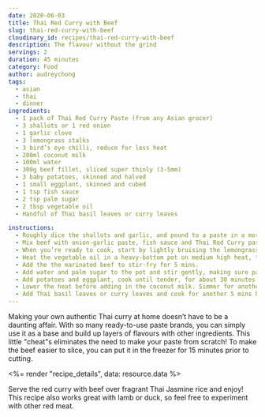 ```yaml
---
date: 2020-06-03
title: Thai Red Curry with Beef
slug: thai-red-curry-with-beef
cloudinary_id: recipes/thai-red-curry-with-beef
description: The flavour without the grind
servings: 2
duration: 45 minutes
category: Food
author: audreychong
tags:
  - asian
  - thai
  - dinner
ingredients:
  - 1 pack of Thai Red Curry Paste (from any Asian grocer)
  - 3 shallots or 1 red onion
  - 1 garlic clove
  - 3 lemongrass stalks
  - 3 bird’s eye chilli, reduce for less heat
  - 200ml coconut milk
  - 100ml water
  - 300g beef fillet, sliced super thinly (3-5mm)
  - 3 baby potatoes, skinned and halved
  - 1 small eggplant, skinned and cubed
  - 1 tsp fish sauce
  - 2 tsp palm sugar
  - 2 tbsp vegetable oil
  - Handful of Thai basil leaves or curry leaves

instructions:
  - Roughly dice the shallots and garlic, and pound to a paste in a mortar.
  - Mix beef with onion-garlic paste, fish sauce and Thai Red Curry paste in a mixing bowl and marinate for at least an hour in the refrigerator, or overnight for a more tender and flavourful beef.
  - When you’re ready to cook, start by lightly bruising the lemongrass stalks with a pestle or the back of a knife to release the fragrant essential oils.
  - Heat the vegetable oil in a heavy-bottom pot on medium high heat, throw in the lemongrass and fry it for a minute or two.
  - Add the the marinated beef to stir-fry for 5 mins.
  - Add water and palm sugar to the pot and stir gently, making sure paste at the bottom of the pan gets incorporated with the water. Bring to a boil.
  - Add potatoes and eggplant, cook until tender, for about 30 minutes.
  - Lower the heat before adding in the coconut milk. Simmer for another 15 mins.
  - Add Thai basil leaves or curry leaves and cook for another 5 mins before turning off the heat.
---
```


Making your own authentic Thai curry at home doesn’t have to be a daunting affair. With so many ready-to-use paste brands, you can simply use it as a base and build up layers of flavours with other ingredients. This little "cheat"s eliminates the need to make your paste from scratch! To make the beef easier to slice, you can put it in the freezer for 15 minutes prior to cutting.

<%= render "recipe_details", data: resource.data %>

Serve the red curry with beef over fragrant Thai Jasmine rice and enjoy! This recipe also works great with lamb or duck, so feel free to experiment with other red meat.
